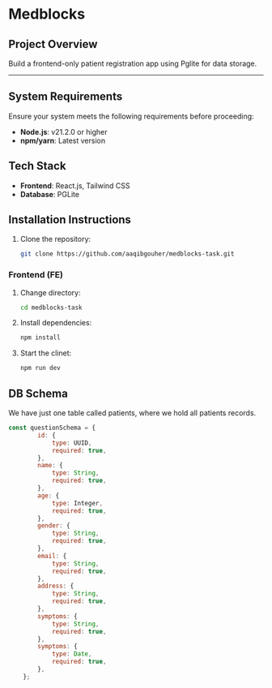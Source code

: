 # Medblocks

## Project Overview
Build a frontend-only patient registration app using Pglite for data storage. 

---

## System Requirements
Ensure your system meets the following requirements before proceeding:

- **Node.js**: v21.2.0 or higher
- **npm/yarn**: Latest version

## Tech Stack

- **Frontend**: React.js, Tailwind CSS
- **Database**: PGLite

## Installation Instructions
1. Clone the repository:
   ```bash
   git clone https://github.com/aaqibgouher/medblocks-task.git

### Frontend (FE)

1. Change directory:
    ```bash
    cd medblocks-task
2. Install dependencies:
   ```bash
   npm install
3. Start the clinet:
    ```bash
   npm run dev

## DB Schema
We have just one table called patients, where we hold all patients records.

```js
const questionSchema = {
        id: {
            type: UUID,
            required: true,
        },
        name: {
            type: String,
            required: true,
        },
        age: {
            type: Integer,
            required: true,
        },
        gender: {
            type: String,
            required: true,
        },
        email: {
            type: String,
            required: true,
        },
        address: {
            type: String,
            required: true,
        },
        symptoms: {
            type: String,
            required: true,
        },
        symptoms: {
            type: Date,
            required: true,
        },
    };